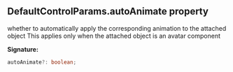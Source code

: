 
## DefaultControlParams.autoAnimate property

whether to automatically apply the corresponding animation to the attached object This applies only when the attached object is an avatar component

**Signature:**

```typescript
autoAnimate?: boolean;
```
